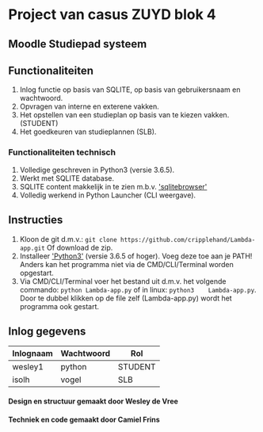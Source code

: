# Project van casus ZUYD blok 4 
## Moodle Studiepad systeem


## Functionaliteiten
1. Inlog functie op basis van SQLITE, op basis van gebruikersnaam en wachtwoord.
2. Opvragen van interne en exterene vakken.
3. Het opstellen van een studieplan op basis van te kiezen vakken. (STUDENT)
4. Het goedkeuren van studieplannen (SLB).

### Functionaliteiten technisch
1. Volledige geschreven in Python3 (versie 3.6.5).
2. Werkt met SQLITE database.
3. SQLITE content makkelijk in te zien m.b.v. ['sqlitebrowser'](https://sqlitebrowser.org/)
4. Volledig werkend in Python Launcher (CLI weergave).

## Instructies
1. Kloon de git d.m.v.: `git clone https://github.com/cripplehand/Lambda-app.git`
   Of download de zip.
2. Installeer ['Python3'](https://www.python.org/downloads/release/python-365/) (versie 3.6.5 of hoger).
   Voeg deze toe aan je PATH! Anders kan het programma niet via de CMD/CLI/Terminal worden opgestart.
3. Via CMD/CLI/Terminal voer het bestand uit d.m.v. het volgende commando: `python Lambda-app.py` of in linux: `python3    Lambda-app.py`.
   Door te dubbel klikken op de file zelf (Lambda-app.py) wordt het programma ook gestart.
   
## Inlog gegevens
| Inlognaam | Wachtwoord | Rol     |
|-----------|------------|---------|
| wesley1   | python     | STUDENT |
| isolh     | vogel      | SLB     |


#### Design en structuur gemaakt door Wesley de Vree
#### Techniek en code gemaakt door Camiel Frins